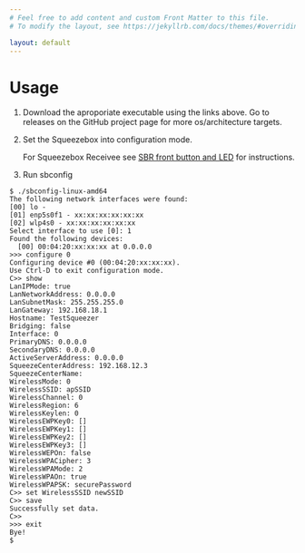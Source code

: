 ```yaml
---
# Feel free to add content and custom Front Matter to this file.
# To modify the layout, see https://jekyllrb.com/docs/themes/#overriding-theme-defaults

layout: default
---
```


Usage
=====

1. Download the aproporiate executable using the links above. Go to releases on the GitHub project page for more os/architecture targets.

2. Set the Squeezebox into configuration mode.

   For Squeezebox Receivee see [SBR front button and LED](http://wiki.slimdevices.com/index.php/SBR_front_button_and_LED) for instructions.

3. Run sbconfig

```
$ ./sbconfig-linux-amd64
The following network interfaces were found:
[00] lo - 
[01] enp5s0f1 - xx:xx:xx:xx:xx:xx
[02] wlp4s0 - xx:xx:xx:xx:xx:xx
Select interface to use [0]: 1
Found the following devices: 
  [00] 00:04:20:xx:xx:xx at 0.0.0.0
>>> configure 0
Configuring device #0 (00:04:20:xx:xx:xx).
Use Ctrl-D to exit configuration mode.
C>> show
LanIPMode: true
LanNetworkAddress: 0.0.0.0
LanSubnetMask: 255.255.255.0
LanGateway: 192.168.18.1
Hostname: TestSqueezer
Bridging: false
Interface: 0
PrimaryDNS: 0.0.0.0
SecondaryDNS: 0.0.0.0
ActiveServerAddress: 0.0.0.0
SqueezeCenterAddress: 192.168.12.3
SqueezeCenterName: 
WirelessMode: 0
WirelessSSID: apSSID
WirelessChannel: 0
WirelessRegion: 6
WirelessKeylen: 0
WirelessEWPKey0: []
WirelessEWPKey1: []
WirelessEWPKey2: []
WirelessEWPKey3: []
WirelessWEPOn: false
WirelessWPACipher: 3
WirelessWPAMode: 2
WirelessWPAOn: true
WirelessWPAPSK: securePassword
C>> set WirelessSSID newSSID
C>> save
Successfully set data.
C>> 
>>> exit
Bye!
$ 
```